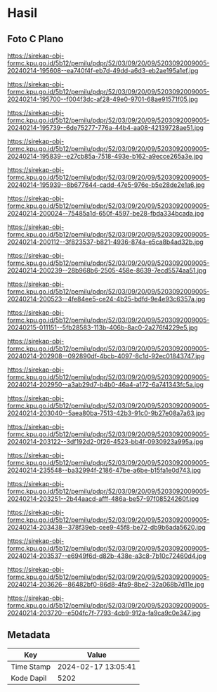 # Hasil

## Foto C Plano

https://sirekap-obj-formc.kpu.go.id/5b12/pemilu/pdpr/52/03/09/20/09/5203092009005-20240214-195608--ea740f4f-eb7d-49dd-a6d3-eb2ae195a1ef.jpg

https://sirekap-obj-formc.kpu.go.id/5b12/pemilu/pdpr/52/03/09/20/09/5203092009005-20240214-195700--f004f3dc-af28-49e0-9701-68ae91571f05.jpg

https://sirekap-obj-formc.kpu.go.id/5b12/pemilu/pdpr/52/03/09/20/09/5203092009005-20240214-195739--6de75277-776a-44b4-aa08-42139728ae51.jpg

https://sirekap-obj-formc.kpu.go.id/5b12/pemilu/pdpr/52/03/09/20/09/5203092009005-20240214-195839--e27cb85a-7518-493e-b162-a9ecce265a3e.jpg

https://sirekap-obj-formc.kpu.go.id/5b12/pemilu/pdpr/52/03/09/20/09/5203092009005-20240214-195939--8b677644-cadd-47e5-976e-b5e28de2e1a6.jpg

https://sirekap-obj-formc.kpu.go.id/5b12/pemilu/pdpr/52/03/09/20/09/5203092009005-20240214-200024--75485a1d-650f-4597-be28-fbda334bcada.jpg

https://sirekap-obj-formc.kpu.go.id/5b12/pemilu/pdpr/52/03/09/20/09/5203092009005-20240214-200112--3f823537-b821-4936-874a-e5ca8b4ad32b.jpg

https://sirekap-obj-formc.kpu.go.id/5b12/pemilu/pdpr/52/03/09/20/09/5203092009005-20240214-200239--28b968b6-2505-458e-8639-7ecd5574aa51.jpg

https://sirekap-obj-formc.kpu.go.id/5b12/pemilu/pdpr/52/03/09/20/09/5203092009005-20240214-200523--4fe84ee5-ce24-4b25-bdfd-9e4e93c6357a.jpg

https://sirekap-obj-formc.kpu.go.id/5b12/pemilu/pdpr/52/03/09/20/09/5203092009005-20240215-011151--5fb28583-113b-406b-8ac0-2a276f4229e5.jpg

https://sirekap-obj-formc.kpu.go.id/5b12/pemilu/pdpr/52/03/09/20/09/5203092009005-20240214-202908--092890df-4bcb-4097-8c1d-92ec01843747.jpg

https://sirekap-obj-formc.kpu.go.id/5b12/pemilu/pdpr/52/03/09/20/09/5203092009005-20240214-202950--a3ab29d7-b4b0-46a4-a172-6a741343fc5a.jpg

https://sirekap-obj-formc.kpu.go.id/5b12/pemilu/pdpr/52/03/09/20/09/5203092009005-20240214-203040--5aea80ba-7513-42b3-91c0-9b27e08a7a63.jpg

https://sirekap-obj-formc.kpu.go.id/5b12/pemilu/pdpr/52/03/09/20/09/5203092009005-20240214-203122--3df192d2-0f26-4523-bb4f-0930923a995a.jpg

https://sirekap-obj-formc.kpu.go.id/5b12/pemilu/pdpr/52/03/09/20/09/5203092009005-20240214-235548--ba32994f-2186-47be-a6be-b15fa1e0d743.jpg

https://sirekap-obj-formc.kpu.go.id/5b12/pemilu/pdpr/52/03/09/20/09/5203092009005-20240214-203251--2b44aacd-afff-486a-be57-97f08524260f.jpg

https://sirekap-obj-formc.kpu.go.id/5b12/pemilu/pdpr/52/03/09/20/09/5203092009005-20240214-203438--378f39eb-cee9-45f8-be72-db9b6ada5620.jpg

https://sirekap-obj-formc.kpu.go.id/5b12/pemilu/pdpr/52/03/09/20/09/5203092009005-20240214-203537--e6949f6d-d82b-438e-a3c8-7b10c72460d4.jpg

https://sirekap-obj-formc.kpu.go.id/5b12/pemilu/pdpr/52/03/09/20/09/5203092009005-20240214-203626--86482bf0-86d8-4fa9-8be2-32a068b7d11e.jpg

https://sirekap-obj-formc.kpu.go.id/5b12/pemilu/pdpr/52/03/09/20/09/5203092009005-20240214-203720--e504fc7f-7793-4cb9-912a-fa9ca9c0e347.jpg


## Metadata

| Key        | Value               |
| ---------- | ------------------- |
| Time Stamp | 2024-02-17 13:05:41 |
| Kode Dapil | 5202                |



